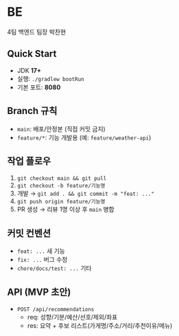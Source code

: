 # BE
4팀 백엔드 팀장 박찬현

## Quick Start
- JDK **17+**
- 실행: `./gradlew bootRun`
- 기본 포트: **8080**

## Branch 규칙
- `main`: 배포/안정본 (직접 커밋 금지)
- `feature/*`: 기능 개발용 (예: `feature/weather-api`)

## 작업 플로우
1) `git checkout main && git pull`
2) `git checkout -b feature/기능명`
3) 개발 → `git add . && git commit -m "feat: ..."`
4) `git push origin feature/기능명`
5) PR 생성 → 리뷰 1명 이상 후 `main` 병합

## 커밋 컨벤션
- `feat: ...` 새 기능
- `fix: ...` 버그 수정
- `chore/docs/test: ...` 기타

## API (MVP 초안)
- `POST /api/recommendations`
  - req: 성향/기분/예산/선호/제외/좌표
  - res: 요약 + 후보 리스트(가게명/주소/거리/추천이유/메뉴)
